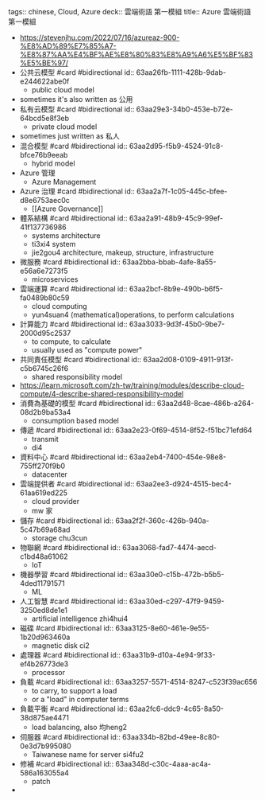 tags:: chinese, Cloud, Azure
deck:: 雲端術語 第一模組
title:: Azure 雲端術語 第一模組

- https://stevenjhu.com/2022/07/16/azureaz-900-%E8%AD%89%E7%85%A7-%E8%87%AA%E4%BF%AE%E8%80%83%E8%A9%A6%E5%BF%83%E5%BE%97/
- 公共云模型 #card #bidirectional
  id:: 63aa26fb-1111-428b-9dab-e244622abe0f
	- public cloud model
- sometimes it's also written as 公用
- 私有云模型 #card #bidirectional
  id:: 63aa29e3-34b0-453e-b72e-64bcd5e8f3eb
	- private cloud model
- sometimes just written as 私人
- 混合模型 #card #bidirectional
  id:: 63aa2d95-f5b9-4524-91c8-bfce76b9eeab
	- hybrid model
- Azure 管理
	- Azure Management
- Azure 治理 #card #bidirectional
  id:: 63aa2a7f-1c05-445c-bfee-d8e6753aec0c
	- [[Azure Governance]]
- 體系結構 #card #bidirectional
  id:: 63aa2a91-48b9-45c9-99ef-41f137736986
	- systems architecture
	- ti3xi4 system
	- jie2gou4 architecture, makeup, structure, infrastructure
- 微服務 #card #bidirectional
  id:: 63aa2bba-bbab-4afe-8a55-e56a6e7273f5
	- microservices
- 雲端運算 #card #bidirectional
  id:: 63aa2bcf-8b9e-490b-b6f5-fa0489b80c59
	- cloud computing
	- yun4suan4 (mathematical)operations, to perform calculations
- 計算能力 #card #bidirectional
  id:: 63aa3033-9d3f-45b0-9be7-2000d95c2537
	- to compute, to calculate
	- usually used as "compute power"
- 共同責任模型 #card #bidirectional
  id:: 63aa2d08-0109-4911-913f-c5b6745c26f6
	- shared responsibility model
- https://learn.microsoft.com/zh-tw/training/modules/describe-cloud-compute/4-describe-shared-responsibility-model
- 消費為基礎的模型 #card #bidirectional
  id:: 63aa2d48-8cae-486b-a264-08d2b9ba53a4
	- consumption based model
- 傳遞 #card #bidirectional
  id:: 63aa2e23-0f69-4514-8f52-f51bc71efd64
	- transmit
	- di4
- 資料中心 #card #bidirectional
  id:: 63aa2eb4-7400-454e-98e8-755ff270f9b0
	- datacenter
- 雲端提供者 #card #bidirectional
  id:: 63aa2ee3-d924-4515-bec4-61aa619ed225
	- cloud provider
	- mw 家
- 儲存 #card #bidirectional
  id:: 63aa2f2f-360c-426b-940a-5c47b69a68ad
	- storage chu3cun
- 物聯網 #card #bidirectional
  id:: 63aa3068-fad7-4474-aecd-c1bd48a61062
	- IoT
- 機器學習 #card #bidirectional
  id:: 63aa30e0-c15b-472b-b5b5-4ded11791571
	- ML
- 人工智慧 #card #bidirectional
  id:: 63aa30ed-c297-47f9-9459-3250ed8de1e1
	- artificial intelligence zhi4hui4
- 磁碟 #card #bidirectional
  id:: 63aa3125-8e60-461e-9e55-1b20d963460a
	- magnetic disk ci2
- 處理器 #card #bidirectional
  id:: 63aa31b9-d10a-4e94-9f33-ef4b26773de3
	- processor
- 負載 #card #bidirectional
  id:: 63aa3257-5571-4514-8247-c523f39ac656
	- to carry, to support a load
	- or a "load" in computer terms
- 負載平衡 #card #bidirectional
  id:: 63aa2fc6-ddc9-4c65-8a50-38d875ae4471
	- load balancing, also 均heng2
- 伺服器 #card #bidirectional
  id:: 63aa334b-82bd-49ee-8c80-0e3d7b995080
	- Taiwanese name for server si4fu2
- 修補 #card #bidirectional
  id:: 63aa348d-c30c-4aaa-ac4a-586a163055a4
	- patch
-
